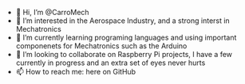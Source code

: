 - 👋 Hi, I’m @CarroMech
- 👀 I’m interested in the Aerospace Industry, and a strong interst in Mechatronics 
- 🌱 I’m currently learning programing languages and using important componenets for Mechatronics such as the Arduino
- 💞️ I’m looking to collaborate on Raspberry Pi projects, I have a few currently in progress and an extra set of eyes never hurts
- 📫 How to reach me: here on GitHub

<!---
CarroMech/CarroMech is a ✨ special ✨ repository because its `README.md` (this file) appears on your GitHub profile.
You can click the Preview link to take a look at your changes.
--->
